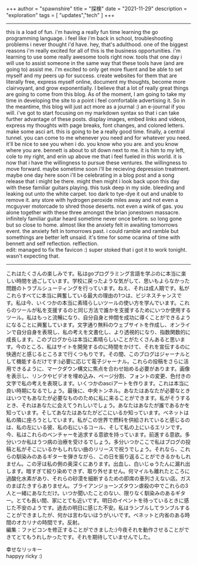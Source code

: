 +++
author = "spawnshire"
title = "探検"
date = "2021-11-29"
description = "exploration"
tags = [
    "updates","tech"
]
+++
***
this is a load of fun. i'm having a really fun time learning the go programming language. i feel like i'm back in school, troubleshooting problems i never thought i'd have. hey, that's adulthood. one of the biggest reasons i'm really excited for all of this is the business opportunities. i'm learning to use some really awesome tools right now. tools that one day i will use to assist someone in the same way that these tools have (and are going to) assist me. i'm excited to only get more fluent and be able to set myself and my peers up for success. create websites for them that are literally free, express myself online, document my thoughts, become more clairvoyant, and grow exponentially. I believe that a lot of really great things are going to come from this blog. As of the moment, I am going to take my time in developing the site to a point i feel comfortable advertising it. So in the meantime, this blog will just act more as a journal :) an e-journal if you will. i've got to start focusing on my markdown syntax so that i can take further advantage of these posts. display images, embed links and videos, express my thoughts with page breaks, font changes, and colored letters. make some asci art. this is going to be a really good time. finally, a central tunnel. you can come to me whenever you need and for whatever you need. it'll be nice to see you when i do. you know who you are. and you know where you are. bennett is about to sit down next to me. it is him to my left, cole to my right, and erin up above me that i feel fueled in this world. it is now that i have the willingness to pursue these ventures. the willingness to move forward. maybe sometime soon i'll be recieving depression treatment. maybe one day here soon i'll be celebrating in a blog post and a song release that i might be there. might then might i look back upon this day with these familiar guitars playing. this tusk deep in my side. bleeding and leaking out unto the white carpet. too dark to tye-dye it out and unable to remove it. any store with hydrogen peroxide miles away and not even a mcguyver motorcade to shred those deserts. not even a wink of gas. you alone together with these three amongst the brian jonestown massacre. infinitely familiar guitar heard sometime never once before. so long gone but so close to home. almost like the anxiety felt in awaiting tomorrows event. the anxiety felt in tomorrows past. i could ramble and ramble but somethings are better left unsaid. it's time for some ocarina of time with bennett and self reflection. relflection.  
edit: managed to fix the favicon :) super stoked that i got it to work tonight. wasn't expecting that.
***
これはたくさんの楽しみです。私はgoプログラミング言語を学ぶのに本当に楽しい時間を過ごしています。学校に戻ったような気がして、思いもよらなかった問題のトラブルシューティングを行っています。ねえ、それは成人期です。私がこれらすべてに本当に興奮している最大の理由の1つは、ビジネスチャンスです。私は今、いくつかの本当に素晴らしいツールの使い方を学んでいます。これらのツールが私を支援するのと同じ方法で誰かを支援するためにいつか使用するツール。私はもっ​​と流暢になり、自分自身と仲間を成功に導くことができるようになることに興奮しています。文字通り無料のウェブサイトを作成し、オンラインで自分自身を表現し、私の考えを文書化し、より透視的になり、指数関数的に成長します。このブログからは本当に素晴らしいことがたくさんあると思います。今のところ、私はサイトを開発するのに時間をかけて、それを宣伝するのに快適だと感じるところまで行くつもりです。その間、このブログはジャーナルとして機能するだけです:)必要に応じて電子ジャーナル。これらの投稿をさらに活用できるように、マークダウン構文に焦点を合わせ始める必要があります。画像を表示し、リンクやビデオを埋め込み、ページ分割、フォントの変更、色付きの文字で私の考えを表現します。いくつかのasciアートを作ります。これは本当に良い時期になるでしょう。最後に、中央トンネル。あなたはあなたが必要なときはいつでもあなたが必要なもののために私に来ることができます。私がそうするとき、それはあなたに会えてうれしいでしょう。あなたはあなたが誰であるかを知っています。そしてあなたはあなたがどこにいるか知っています。ベネットは私の隣に座ろうとしています。私がこの世界で燃料を供給されていると感じるのは、私の左にいる彼、私の右にいるコール、そして私の上にいるエリンです。今、私はこれらのベンチャーを追求する意欲を持っています。前進する意欲。多分いつか私はうつ病の治療を受けるでしょう。多分いつかここで私はブログの投稿と私がそこにいるかもしれない曲のリリースで祝うでしょう。それなら、これらの馴染みのあるギターを弾きながら、この日を振り返ることができるかもしれません。この牙は私の側の奥深くにあります。出血し、白いじゅうたんに漏れ出します。暗すぎて絞り染めできず、取り外せません。何マイルも離れたところに過酸化水素があり、それらの砂漠を細断するための即席の車列さえない店。ガスのまばたきすらありません。ブライアンジョーンズタウン虐殺の中でこれらの3人と一緒にあなただけ。いつか聞いたことのない、限りなく馴染みのあるギター。とても長い間、家にとても近いです。明日のイベントを待っているときに感じた不安のようです。過去の明日に感じた不安。私はランブルしてランブルすることができましたが、何かは言わないほうがいいです。ベネットと内省のある時間のオカリナの時間です。反射。  
編集：ファビコンを修正することができました:)今夜それを動作させることができてとてもうれしかったです。それを期待していませんでした。


幸せなリッキー  
happyy ricky :)